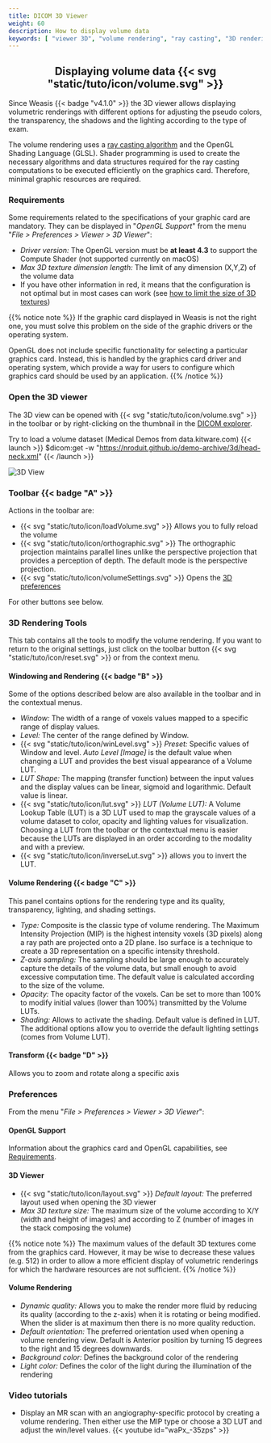 ```yaml
---
title: DICOM 3D Viewer
weight: 60
description: How to display volume data
keywords: [ "viewer 3D", "volume rendering", "ray casting", "3D rendering", "dicom viewer", "free dicom viewer", "open source dicom viewer" ]
---
```


## <center>Displaying volume data {{< svg "static/tuto/icon/volume.svg" >}}</center>

Since Weasis {{< badge "v4.1.0" >}} the 3D viewer allows displaying volumetric renderings with different options for adjusting the pseudo colors, the transparency, the shadows and the lighting according to the type of exam.

The volume rendering uses a [ray casting algorithm](https://en.wikipedia.org/wiki/Volume_ray_casting) and the OpenGL Shading Language (GLSL). Shader programming is used to create the necessary algorithms and data structures 
required for the ray casting computations to be executed efficiently on the graphics card. Therefore, minimal graphic resources are required.

### Requirements

Some requirements related to the specifications of your graphic card are mandatory. They can be displayed in "_OpenGL Support_" from the menu "_File > Preferences > Viewer > 3D Viewer_":

* _Driver version:_ The OpenGL version must be **at least 4.3** to support the Compute Shader (not supported currently on macOS)
* _Max 3D texture dimension length:_ The limit of any dimension (X,Y,Z) of the volume data
* If you have other information in red, it means that the configuration is not optimal but in most cases can work (see [how to limit the size of 3D textures](#3d-viewer))

{{% notice note %}}
If the graphic card displayed in Weasis is not the right one, you must solve this problem on the side of the graphic drivers or the operating system.

OpenGL does not include specific functionality for selecting a particular graphics card. Instead, this is handled by the graphics card driver and operating system, which provide a way for users to configure which graphics card should be used by an application.
{{% /notice %}}

### Open the 3D viewer

The 3D view can be opened with {{< svg "static/tuto/icon/volume.svg" >}} in the toolbar or by right-clicking on the thumbnail in the [DICOM explorer](../dicom-explorer/).

Try to load a volume dataset (Medical Demos from data.kitware.com)
{{< launch >}}
$dicom:get -w "https://nroduit.github.io/demo-archive/3d/head-neck.xml"
{{< /launch >}}

![3D View](/tuto/view-3d.jpg?classes=shadow&width=780px)
<br>

### Toolbar {{< badge "A" >}}

Actions in the toolbar are:
* {{< svg "static/tuto/icon/loadVolume.svg" >}} Allows you to fully reload the volume
* {{< svg "static/tuto/icon/orthographic.svg" >}} The orthographic projection maintains parallel lines unlike the perspective projection that provides a perception of depth. The default mode is the perspective projection.
* {{< svg "static/tuto/icon/volumeSettings.svg" >}} Opens the [3D preferences](#preferences)

For other buttons see below.

### 3D Rendering Tools

This tab contains all the tools to modify the volume rendering. If you want to return to the original settings, just click on the toolbar button {{< svg "static/tuto/icon/reset.svg" >}} or from the context menu.

#### Windowing and Rendering {{< badge "B" >}}

Some of the options described below are also available in the toolbar and in the contextual menus.

* _Window:_ The width of a range of voxels values mapped to a specific range of display values.
* _Level:_ The center of the range defined by Window.
* {{< svg "static/tuto/icon/winLevel.svg" >}} _Preset:_ Specific values of Window and level. _Auto Level [Image]_ is the default value when changing a LUT and provides the best visual appearance of a Volume LUT.
* _LUT Shape:_ The mapping (transfer function) between the input values and the display values can be linear, sigmoid and logarithmic. Default value is linear.
* {{< svg "static/tuto/icon/lut.svg" >}} _LUT (Volume LUT):_ A Volume Lookup Table (LUT) is a 3D LUT used to map the grayscale values of a volume dataset to color, opacity and lighting values for visualization. Choosing a LUT from the toolbar or the contextual menu is easier because the LUTs are displayed in an order according to the modality and with a preview.
* {{< svg "static/tuto/icon/inverseLut.svg" >}} allows you to invert the LUT.


#### Volume Rendering {{< badge "C" >}}

This panel contains options for the rendering type and its quality, transparency, lighting, and shading settings.

* _Type:_ Composite is the classic type of volume rendering. The Maximum Intensity Projection (MIP) is the highest intensity voxels (3D pixels) along a ray path are projected onto a 2D plane. Iso surface is a technique to create a 3D representation on a specific intensity threshold.
* _Z-axis sampling:_ The sampling should be large enough to accurately capture the details of the volume data, but small enough to avoid excessive computation time. The default value is calculated according to the size of the volume.
* _Opacity:_ The opacity factor of the voxels. Can be set to more than 100% to modify initial values (lower than 100%) transmitted by the Volume LUTs.
* _Shading:_ Allows to activate the shading. Default value is defined in LUT. The additional options allow you to override the default lighting settings (comes from Volume LUT).

#### Transform {{< badge "D" >}}

Allows you to zoom and rotate along a specific axis

### Preferences

From the menu "_File > Preferences > Viewer > 3D Viewer_":

#### OpenGL Support

Information about the graphics card and OpenGL capabilities, see [Requirements](#requirements).

#### 3D Viewer

* {{< svg "static/tuto/icon/layout.svg" >}} _Default layout:_ The preferred layout used when opening the 3D viewer
* _Max 3D texture size:_ The maximum size of the volume according to X/Y (width and height of images) and according to Z (number of images in the stack composing the volume)

{{% notice note %}}
The maximum values of the default 3D textures come from the graphics card. However, it may be wise to decrease these values (e.g. 512) in order to allow a more efficient display of volumetric renderings for which the hardware resources are not sufficient.
{{% /notice %}}

#### Volume Rendering

* _Dynamic quality:_ Allows you to make the render more fluid by reducing its quality (according to the z-axis) when it is rotating or being modified. When the slider is at maximum then there is no more quality reduction.
* _Default orientation:_ The preferred orientation used when opening a volume rendering view. Default is Anterior position by turning 15 degrees to the right and 15 degrees downwards.
* _Background color:_ Defines the background color of the rendering
* _Light color:_ Defines the color of the light during the illumination of the rendering

### Video tutorials

* Display an MR scan with an angiography-specific protocol by creating a volume rendering. Then either use the MIP type or choose a 3D LUT and adjust the win/level values.
{{< youtube id="waPx_-35zps" >}}